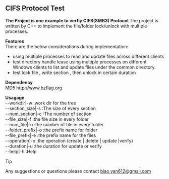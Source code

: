 ## CIFS Protocol Test

**The Project is one example to verfiy CIFS(SMB3) Protocol**
The project is written by C++ to implement the file/folder lock/unlock with multiple processes.

**Features**  
There are the below considerations during implementation:
 - using multiple processes to read and update files across different clients
 - test directory handle lease using multiple processes on different Windows clients to list and update files under the common directory.
 - test lock file , write section , then unlock in certain duration


**Dependency**  
MD5 http://www.bzflag.org  



**Usagage**  
 --workdir|-w       :work dir for the tree                            
 --section_size|-s  :The size of every section                         
 --num_section|-c   :The number of section                             
 --file_size|-f     :the file size in every folder                       
 --num_file|-n      :the number of file in every folder                  
 --folder_prefix|-o :the prefix name for folder                        
 --file_prefix|-e   :the prefix name for the files                     
 --operation|-o     :the operation  (create | delete | update |verify)  
 --duration|-u      :the duration for update or verify                
 --help|-h          :Help                                             

> [!TIP]  
> Any suggestions or questions please contact biao.yan612@gmail.com
